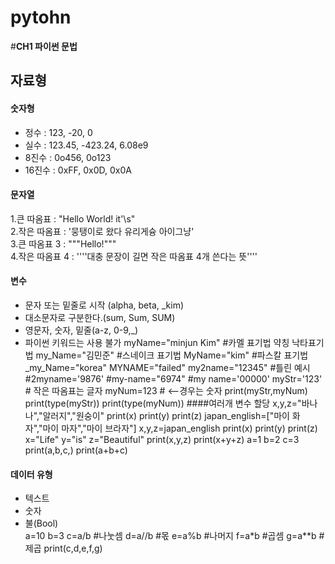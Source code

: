 # pytohn
#**CH1 파이썬 문법**
## 자료형  
#### 숫자형  
* 정수 : 123, -20, 0  
* 실수 : 123.45, -423.24, 6.08e9  
* 8진수 : 0o456, 0o123  
* 16진수 : 0xFF, 0x0D, 0x0A
#### 문자열  
1.큰 따옴표 : "Hello World! it'\s"  
2.작은 따옴표 : '뭉탱이로 왔다 유리게슝 아이그냥'  
3.큰 따옴표 3 : """Hello!"""  
4.작은 따옴표 4 : ''''대충 문장이 길면 작은 따옴표 4개 쓴다는 뜻''''  
#### 변수
* 문자 또는 밑줄로 시작 (alpha, beta, _kim)  
* 대소문자로 구분한다.(sum, Sum, SUM)
* 영문자, 숫자, 밑줄(a-z, 0-9,_)  
* 파이썬 키워드는 사용 불가
myName="minjun Kim" #카멜 표기법 약칭 낙타표기법
my_Name="김민준" #스네이크 표기법
MyName="kim" #파스칼 표기법
_my_Name="korea"
MYNAME="failed"
my2name="12345"
#틀린 예시 
#2myname='9876'
#my-name="6974"
#my name='00000'
myStr='123' # 작은 따옴표는 글자
myNum=123 # <--경우는 숫자
print(myStr,myNum)
print(type(myStr))
print(type(myNum))
####여러개 변수 할당
x,y,z="바나나","알러지","원숭이"
print(x)
print(y)
print(z)
japan_english=["마이 화자","마이 마자","마이 브라자"]
x,y,z=japan_english
print(x)
print(y)
print(z)
x="Life"
y="is"
z="Beautiful"
print(x,y,z)
print(x+y+z)
a=1
b=2
c=3
print(a,b,c,)
print(a+b+c)
#### 데이터 유형  
+ 텍스트  
+ 숫자  
+ 불(Bool)  
a=10
b=3
c=a/b #나눗셈
d=a//b #몫
e=a%b #나머지
f=a*b #곱셈
g=a**b #제곱
print(c,d,e,f,g)
